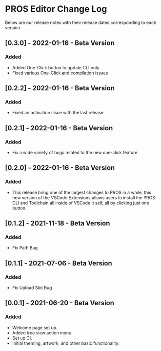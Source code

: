 # PROS Editor Change Log

Below are our release notes with their release dates corresponding to each version.

## [0.3.0] - 2022-01-16 - Beta Version
### Added
- Added One-Click button to update CLI only 
- Fixed various One-Click and compilation issues

## [0.2.2] - 2022-01-16 - Beta Version
### Added
- Fixed an activation issue with the last release

## [0.2.1] - 2022-01-16 - Beta Version
### Added
- Fix a wide variety of bugs related to the new one-click feature.

## [0.2.0] - 2022-01-16 - Beta Version
### Added
- This release bring one of the largest changes to PROS in a while, this new version of the VSCode Extensions allows users to install the PROS CLI and Toolchain all inside of VSCode it self, all by clicking just one button.

## [0.1.2] - 2021-11-18 - Beta Version
### Added
- Fix Path Bug

## [0.1.1] - 2021-07-06 - Beta Version
### Added
- Fix Upload Slot Bug

## [0.0.1] - 2021-06-20 - Beta Version
### Added
- Welcome page set up.
- Added tree view action menu.
- Set up CI.
- Initial theming, artwork, and other basic functionality.